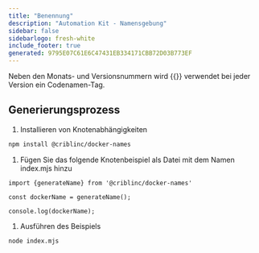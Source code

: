 ```yaml
---
title: "Benennung"
description: "Automation Kit - Namensgebung"
sidebar: false
sidebarlogo: fresh-white
include_footer: true
generated: 9795E07C61E6C47431EB334171CBB72D03B773EF
---
```


Neben den Monats- und Versionsnummern wird {{<product-name>}} verwendet bei jeder Version ein Codenamen-Tag.

## Generierungsprozess

1. Installieren von Knotenabhängigkeiten

```bash
npm install @criblinc/docker-names
```

1. Fügen Sie das folgende Knotenbeispiel als Datei mit dem Namen index.mjs hinzu

```nodejs
import {generateName} from '@criblinc/docker-names'

const dockerName = generateName();

console.log(dockerName);
```

1. Ausführen des Beispiels

```bash
node index.mjs
```
